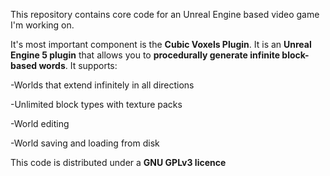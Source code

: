 This repository contains core code for an Unreal Engine based video game I'm working on.

It's most important component is the **Cubic Voxels Plugin**. 
It is an **Unreal Engine 5 plugin** that allows you to **procedurally generate infinite block-based words**. It supports:

  -Worlds that extend infinitely in all directions

  -Unlimited block types with texture packs
  
  -World editing
  
  -World saving and loading from disk
  
This code is distributed under a **GNU GPLv3 licence**
